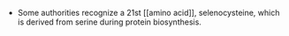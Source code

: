 - Some authorities recognize a 21st [[amino acid]], selenocysteine, which is derived from serine during protein biosynthesis.